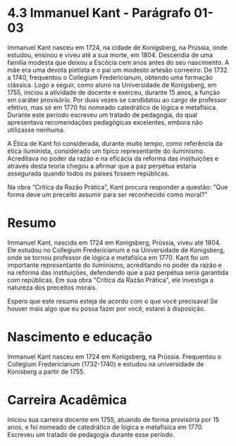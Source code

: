 # 4.3 Immanuel Kant - Parágrafo 01-03

Immanuel Kant nasceu em 1724, na cidade de Konigsberg, na Prússia, onde estudou, ensinou e viveu até a sua morte, em 1804. Descendia de uma família modesta que deixou a Escócia cem anos antes do seu nascimento. A mãe era uma devota pietista e o pai um modesto artesão correeiro. De 1732 a 1740, frequentou o Collegium Fredericianum, obtendo uma formação clássica. Logo a seguir, como aluno na Universidade de Konigsberg, em 1755, iniciou a atividade de docente e exerceu, durante 15 anos, a função em caráter provisório. Por duas vezes se candidatou ao cargo de professor efetivo, mas só em 1770 foi nomeado catedrático de lógica e metafísica. Durante este período escreveu um tratado de pedagogia, do qual apresentava recomendações pedagógicas excelentes, embora não utilizasse nenhuma.

A Ética de Kant foi considerada, durante muito tempo, como referência da ética iluminista, considerado um típico representante do iluminismo. Acreditava no poder da razão e na eficácia da reforma das instituições e através desta teoria chegou a afirmar que a paz perpétua estaria assegurada quando todos os países fossem repúblicas.

Na obra “Crítica da Razão Prática”, Kant procura responder a questão: “Que forma deve um preceito assumir para ser reconhecido como moral?”

# Resumo

Immanuel Kant, nascido em 1724 em Konigsberg, Prússia, viveu até 1804. Ele estudou no Collegium Fredericianum e na Universidade de Konigsberg, onde se tornou professor de lógica e metafísica em 1770. Kant foi um importante representante do iluminismo, acreditando no poder da razão e na reforma das instituições, defendendo que a paz perpétua seria garantida com repúblicas. Em sua obra "Crítica da Razão Prática", ele investiga a natureza dos preceitos morais.

Espero que este resumo esteja de acordo com o que você precisava! Se houver mais algo que eu possa fazer por você, estarei à disposição.

# Nascimento e educação

Immanuel Kant nasceu em 1724 em Konigsberg, na Prússia. Frequentou o Collegium Fredericianum (1732-1740) e estudou na universidade de Konisberg a partir de 1755.

# Carreira Acadêmica

Iniciou sua carreira docente em 1755, atuando de forma provisória por 15 anos, e foi nomeado de catedrático de lógica e metafísica em 1770. Escreveu um tratado de pedagogia durante esse período.